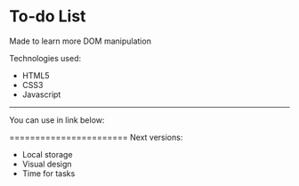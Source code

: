 # To-do List

Made to learn more DOM manipulation

Technologies used:
- HTML5
- CSS3
- Javascript

-----------------------------

You can use in link below:


=======================
Next versions:
- Local storage
- Visual design
- Time for tasks
